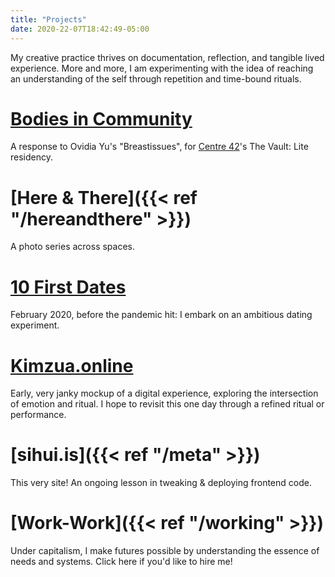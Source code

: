```yaml
---
title: "Projects"
date: 2020-22-07T18:42:49-05:00
---
```

My creative practice thrives on documentation, reflection, and tangible lived experience. More and more, I am experimenting with the idea of reaching an understanding of the self through repetition and time-bound rituals.

# [Bodies in Community](https://centre42.sg/the-vault-lite-a-whole-new-world/)
A response to Ovidia Yu's "Breastissues", for [Centre 42](https://centre42.sg/)'s The Vault: Lite residency.

# [Here & There]({{< ref "/hereandthere" >}})
A photo series across spaces.

# [10 First Dates](http://tiny.cc/10FD)
February 2020, before the pandemic hit: I embark on an ambitious dating experiment.

# [Kimzua.online](https://www.figma.com/proto/kFGgLXyzCjBoZbU3OkJgxj/Kimzua-Online-(Desktop)?node-id=1%3A2&scaling=scale-down-width&hide-ui=1)
Early, very janky mockup of a digital experience, exploring the intersection of emotion and ritual. I hope to revisit this one day through a refined ritual or performance.

# [sihui.is]({{< ref "/meta" >}})
This very site! An ongoing lesson in tweaking & deploying frontend code.

# [Work-Work]({{< ref "/working" >}})
Under capitalism, I make futures possible by understanding the essence of needs and systems. Click here if you'd like to hire me!
